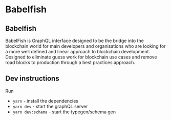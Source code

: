 # Babelfish

## Babelfish

BabelFish is GraphQL interface designed to be the bridge into the blockchain world for main developers and organisations who are looking for a more well defined and linear approach to blockchain development. Designed to eliminate guess work for blockchain use cases and remove road blocks to production through a best practices approach.

## Dev instructions

Run 

* `yarn` - install the dependencies
* `yarn dev` - start the graphQL server 
* `yarn dev:schema` - start the typegen/schema gen
